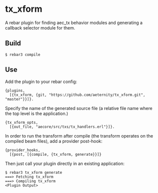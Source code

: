 tx_xform
=====

A rebar plugin for finding aec_tx behavior modules and generating a
callback selector module for them.

Build
-----

    $ rebar3 compile

Use
---

Add the plugin to your rebar config:

```
{plugins,
  [{tx_xform, {git, "https://github.com/aeternity/tx_xform.git", "master"}}]}.
```

Specify the name of the generated source file (a relative file name where the
top level is the application.)

```
{tx_xform_opts,
  [{out_file, "aecore/src/txs/tx_handlers.erl"}]}.
```

In order to run the transform after compile (the transform operates on the compiled
beam files), add a provider post-hook:

```
{provider_hooks,
  [{post, [{compile, {tx_xform, generate}}]}
```

Then just call your plugin directly in an existing application:


    $ rebar3 tx_xform generate
    ===> Fetching tx_xform
    ===> Compiling tx_xform
    <Plugin Output>
